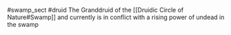 #swamp_sect #druid 
The Granddruid of the [[Druidic Circle of Nature#Swamp]] and currently is in conflict with a rising power of undead in the swamp